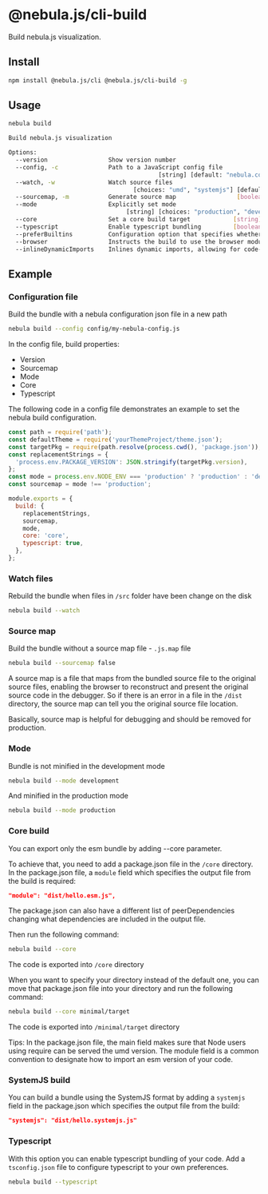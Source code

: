 # @nebula.js/cli-build

Build nebula.js visualization.

## Install

```sh
npm install @nebula.js/cli @nebula.js/cli-build -g
```

## Usage

```sh
nebula build

Build nebula.js visualization

Options:
  --version                 Show version number                                 [boolean]
  --config, -c              Path to a JavaScript config file
                                          [string] [default: "nebula.config.js"]
  --watch, -w               Watch source files
                                   [choices: "umd", "systemjs"] [default: "umd"]
  --sourcemap, -m           Generate source map                 [boolean] [default: true]
  --mode                    Explicitly set mode
                                 [string] [choices: "production", "development"]
  --core                    Set a core build target            [string] [default: "core"]
  --typescript              Enable typescript bundling         [boolean] [default: false]
  --preferBuiltins          Configuration option that specifies whether to use Node.js built-in modules [boolean] [default: true]
  --browser                 Instructs the build to use the browser module resolutions in package.json and adds 'browser' to exportConditions if it is not present so browser conditionals in exports are applied.  [boolean] [default: false]
  --inlineDynamicImports    Inlines dynamic imports, allowing for code-splitting regardless of format.  [boolean] [default: false]
```

## Example

### Configuration file

Build the bundle with a nebula configuration json file in a new path

```sh
nebula build --config config/my-nebula-config.js
```

In the config file, build properties:

- Version
- Sourcemap
- Mode
- Core
- Typescript

The following code in a config file demonstrates an example to set the nebula build configuration.

```js
const path = require('path');
const defaultTheme = require('yourThemeProject/theme.json');
const targetPkg = require(path.resolve(process.cwd(), 'package.json'));
const replacementStrings = {
  'process.env.PACKAGE_VERSION': JSON.stringify(targetPkg.version),
};
const mode = process.env.NODE_ENV === 'production' ? 'production' : 'development';
const sourcemap = mode !== 'production';

module.exports = {
  build: {
    replacementStrings,
    sourcemap,
    mode,
    core: 'core',
    typescript: true,
  },
};
```

### Watch files

Rebuild the bundle when files in `/src` folder have been change on the disk

```sh
nebula build --watch
```

### Source map

Build the bundle without a source map file - `.js.map` file

```sh
nebula build --sourcemap false
```

A source map is a file that maps from the bundled source file to the original
source files, enabling the browser to reconstruct and present the original source
code in the debugger. So if there is an error in a file in the `/dist` directory,
the source map can tell you the original source file location.

Basically, source map is helpful for debugging and should be removed for production.

### Mode

Bundle is not minified in the development mode

```sh
nebula build --mode development
```

And minified in the production mode

```sh
nebula build --mode production
```

### Core build

You can export only the esm bundle by adding --core parameter.

To achieve that, you need to add a package.json file in the `/core` directory.
In the package.json file, a `module` field which specifies the output file
from the build is required:

```json
"module": "dist/hello.esm.js",
```

The package.json can also have a different list of peerDependencies changing
what dependencies are included in the output file.

Then run the following command:

```sh
nebula build --core
```

The code is exported into `/core` directory

When you want to specify your directory instead of the default one, you can move
that package.json file into your directory and run the following command:

```sh
nebula build --core minimal/target
```

The code is exported into `/minimal/target` directory

Tips:
In the package.json file, the main field makes sure that Node users using require
can be served the umd version. The module field is a common convention to designate
how to import an esm version of your code.

### SystemJS build

You can build a bundle using the SystemJS format by adding a `systemjs` field in the
package.json which specifies the output file from the build:

```json
"systemjs": "dist/hello.systemjs.js"
```

### Typescript

With this option you can enable typescript bundling of your code. Add a `tsconfig.json`
file to configure typescript to your own preferences.

```sh
nebula build --typescript
```
